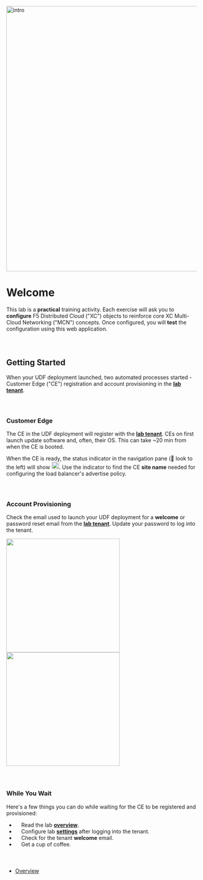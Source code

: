 <div style="height:25px"></div>
<div href="/" class="d-flex align-items-center pb-3 mb-3 link-dark text-decoration-none">
    <img src="/static/practical.png" width="700px" height="auto" alt="intro">
</div>

# **Welcome**

<div href="/" class="d-flex align-items-center pb-3 mb-3 link-dark text-decoration-none border-bottom"></div>

This lab is a <strong>practical</strong> training activity.
Each exercise will ask you to <strong>configure</strong> F5 Distributed Cloud ("XC") objects to reinforce core XC Multi-Cloud Networking ("MCN") concepts. 
Once configured, you will <strong>test</strong> the configuration using this web application.

<div style="height:25px"></div>

## **Getting Started**

When your UDF deployment launched, two automated processes started - Customer Edge ("CE") registration and account provisioning in the <strong><a href="https://f5-xc-lab-mcn.console.ves.volterra.io/" target="_blank">lab tenant</a></strong>.

<div style="height:25px"></div>

### **Customer Edge**

The CE in the UDF deployment will register with the <strong><a href="https://f5-xc-lab-mcn.console.ves.volterra.io/" target="_blank">lab tenant</a></strong>.
CEs on first launch update software and, often, their OS. This can take ~20 min from when the CE is booted.

When the CE is ready, the status indicator in the navigation pane (👀 look to the left) will show <img src="/static/check.png" height="20px" width="auto"></img>.
Use the indicator to find the CE <strong>site name</strong> needed for configuring the load balancer's advertise policy.

<div style="height:25px"></div>

### **Account Provisioning**

Check the email used to launch your UDF deployment for a <strong>welcome</strong> or password reset email from the <strong><a href="https://f5-xc-lab-mcn.console.ves.volterra.io/" target="_blank">lab tenant</a></strong>.
Update your password to log into the tenant.

<p float="left">
<a href="https://f5-xc-lab-mcn.console.ves.volterra.io/" target="_blank">
<img src="/static/email.png" height="300px" width="auth"/>
<img src="/static/password.png" height="300px" width="auth"/>
</a>
</p>

<div style="height:25px"></div>

### **While You Wait**

Here's a few things you can do while waiting for the CE to be registered and provisioned:

<ul class="list-group">
  <li class="list-group-item">
    <i class="bi bi-book"></i>&nbsp; &nbsp;
    Read the lab <strong><a href="/overview">overview</a></strong>.
  </li>
  <li class="list-group-item">
    <i class="bi bi-gear"></i>&nbsp; &nbsp;
    Configure lab <strong><a href="/settings">settings</a></strong> after logging into the tenant.
  </li>
  <li class="list-group-item">
    <i class="bi bi-envelope-exclamation"></i>&nbsp; &nbsp;
    Check for the tenant <strong>welcome</strong> email.
  </li>
  <li class="list-group-item">
    <i class="bi bi-cup-hot"></i></i>&nbsp; &nbsp;
    Get a cup of coffee.
  </li>
  </li>
</ul>

<div  style="height:25px" class="d-flex align-items-center pb-3 mb-3 link-dark text-decoration-none border-bottom"></div>

<nav aria-label="labapp nav">
  <ul class="pagination justify-content-end">
    <li class="page-item">
      <a class="page-link" href="/overview">Overview <i class="bi bi-arrow-right-circle-fill"></i></a>
    </li>
  </ul>
</nav>



